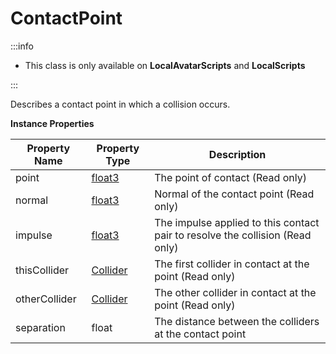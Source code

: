 # ContactPoint

:::info

+ This class is only available on **LocalAvatarScripts** and **LocalScripts**

:::

Describes a contact point in which a collision occurs.

**Instance Properties**

Property Name | Property Type | Description
--- | --- | ---
point | [float3](../float3/index.md) | The point of contact (Read only)
normal | [float3](../float3/index.md) | Normal of the contact point (Read only)
impulse | [float3](../float3/index.md) | The impulse applied to this contact pair to resolve the collision (Read only)
thisCollider | [Collider](../collider/index.md) | The first collider in contact at the point (Read only)
otherCollider | [Collider](../collider/index.md) | The other collider in contact at the point (Read only)
separation | float | The distance between the colliders at the contact point